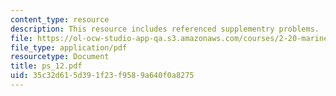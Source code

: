 ```yaml
---
content_type: resource
description: This resource includes referenced supplementry problems.
file: https://ol-ocw-studio-app-qa.s3.amazonaws.com/courses/2-20-marine-hydrodynamics-13-021-spring-2005/35c32d615d391f23f9589a640f0a8275_ps_12.pdf
file_type: application/pdf
resourcetype: Document
title: ps_12.pdf
uid: 35c32d61-5d39-1f23-f958-9a640f0a8275
---
```

